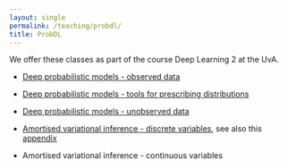 ```yaml
---
layout: single
permalink: /teaching/probdl/
title: ProbDL
---
```


We offer these classes as part of the course Deep Learning 2 at the UvA.

* [Deep probabilistic models - observed data](/slides/DL2/2023/probdl-1.pdf) 
* [Deep probabilistic models - tools for prescribing distributions](/slides/DL2/2023/probdl-2.pdf) 
* [Deep probabilistic models - unobserved data](/slides/DL2/2023/probdl-3.pdf) 


* [Amortised variational inference - discrete variables](/slides/DL2/2023/vi-discrete.pdf), see also this [appendix](/slides/DL2/2023/vi-discrete-appendix.pdf)
* Amortised variational inference - continuous variables
